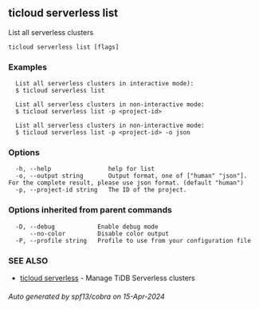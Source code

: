 ## ticloud serverless list

List all serverless clusters

```
ticloud serverless list [flags]
```

### Examples

```
  List all serverless clusters in interactive mode):
  $ ticloud serverless list

  List all serverless clusters in non-interactive mode:
  $ ticloud serverless list -p <project-id>

  List all serverless clusters in non-interactive mode:
  $ ticloud serverless list -p <project-id> -o json
```

### Options

```
  -h, --help                help for list
  -o, --output string       Output format, one of ["human" "json"]. For the complete result, please use json format. (default "human")
  -p, --project-id string   The ID of the project.
```

### Options inherited from parent commands

```
  -D, --debug            Enable debug mode
      --no-color         Disable color output
  -P, --profile string   Profile to use from your configuration file
```

### SEE ALSO

* [ticloud serverless](ticloud_serverless.md)	 - Manage TiDB Serverless clusters

###### Auto generated by spf13/cobra on 15-Apr-2024
